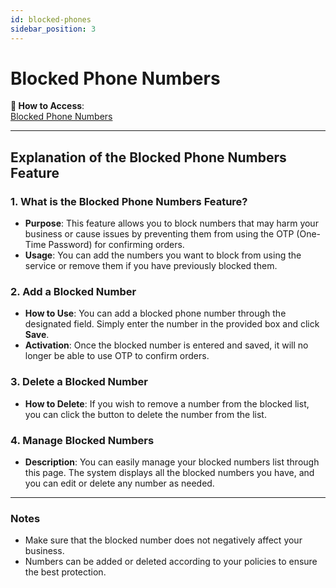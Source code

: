 ```yaml
---
id: blocked-phones
sidebar_position: 3
---
```


# Blocked Phone Numbers

**🔗 How to Access**:  
[Blocked Phone Numbers](https://app.easy-orders.net/#/blocked-phones)

---

## Explanation of the Blocked Phone Numbers Feature

### 1. **What is the Blocked Phone Numbers Feature?**

- **Purpose**: This feature allows you to block numbers that may harm your business or cause issues by preventing them from using the OTP (One-Time Password) for confirming orders.
- **Usage**: You can add the numbers you want to block from using the service or remove them if you have previously blocked them.

### 2. **Add a Blocked Number**

- **How to Use**: You can add a blocked phone number through the designated field. Simply enter the number in the provided box and click **Save**.
- **Activation**: Once the blocked number is entered and saved, it will no longer be able to use OTP to confirm orders.

### 3. **Delete a Blocked Number**

- **How to Delete**: If you wish to remove a number from the blocked list, you can click the button to delete the number from the list.

### 4. **Manage Blocked Numbers**

- **Description**: You can easily manage your blocked numbers list through this page. The system displays all the blocked numbers you have, and you can edit or delete any number as needed.

---

### Notes

- Make sure that the blocked number does not negatively affect your business.
- Numbers can be added or deleted according to your policies to ensure the best protection.

